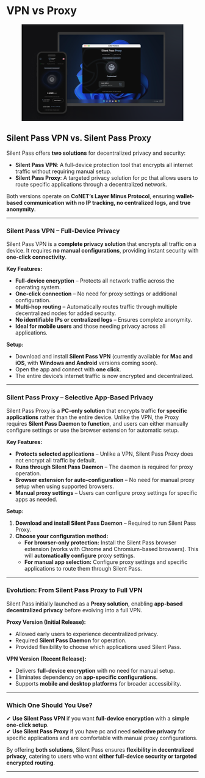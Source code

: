 # VPN vs Proxy

<figure><img src="../.gitbook/assets/Screenshot 2025-02-01 alle 15.52.14.png" alt=""><figcaption></figcaption></figure>

## **Silent Pass VPN vs. Silent Pass Proxy**

Silent Pass offers **two solutions** for decentralized privacy and security:

* **Silent Pass VPN**: A full-device protection tool that encrypts all internet traffic without requiring manual setup.
* **Silent Pass Proxy**: A targeted privacy solution for pc that allows users to route specific applications through a decentralized network.

Both versions operate on **CoNET’s Layer Minus Protocol**, ensuring **wallet-based communication with no IP tracking, no centralized logs, and true anonymity**.

***

### **Silent Pass VPN – Full-Device Privacy**

Silent Pass VPN is a **complete privacy solution** that encrypts all traffic on a device. It requires **no manual configurations**, providing instant security with **one-click connectivity**.

**Key Features:**

* **Full-device encryption** – Protects all network traffic across the operating system.
* **One-click connection** – No need for proxy settings or additional configuration.
* **Multi-hop routing** – Automatically routes traffic through multiple decentralized nodes for added security.
* **No identifiable IPs or centralized logs** – Ensures complete anonymity.
* **Ideal for mobile users** and those needing privacy across all applications.

**Setup:**

* Download and install **Silent Pass VPN** (currently available for **Mac and iOS**, with **Windows and Android** versions coming soon).
* Open the app and connect with **one click**.
* The entire device’s internet traffic is now encrypted and decentralized.

***

### **Silent Pass Proxy – Selective App-Based Privacy**

Silent Pass Proxy is a **PC-only solution** that encrypts traffic **for specific applications** rather than the entire device. Unlike the VPN, the Proxy requires **Silent Pass Daemon to function**, and users can either manually configure settings or use the browser extension for automatic setup.

**Key Features:**

* **Protects selected applications** – Unlike a VPN, Silent Pass Proxy does not encrypt all traffic by default.
* **Runs through Silent Pass Daemon** – The daemon is required for proxy operation.
* **Browser extension for auto-configuration** – No need for manual proxy setup when using supported browsers.
* **Manual proxy settings** – Users can configure proxy settings for specific apps as needed.

**Setup:**

1. **Download and install Silent Pass Daemon** – Required to run Silent Pass Proxy.
2. **Choose your configuration method:**
   * **For browser-only protection:** Install the Silent Pass browser extension (works with Chrome and Chromium-based browsers). This will **automatically configure** proxy settings.
   * **For manual app selection:** Configure proxy settings and specific applications to route them through Silent Pass.

***

### **Evolution: From Silent Pass Proxy to Full VPN**

Silent Pass initially launched as a **Proxy solution**, enabling **app-based decentralized privacy** before evolving into a full VPN.

**Proxy Version (Initial Release):**

* Allowed early users to experience decentralized privacy.
* Required **Silent Pass Daemon** for operation.
* Provided flexibility to choose which applications used Silent Pass.

**VPN Version (Recent Release):**

* Delivers **full-device encryption** with no need for manual setup.
* Eliminates dependency on **app-specific configurations**.
* Supports **mobile and desktop platforms** for broader accessibility.

***

### **Which One Should You Use?**

✔ **Use Silent Pass VPN** if you want **full-device encryption** with a **simple one-click setup**.\
✔ **Use Silent Pass Proxy** if you have pc and need **selective privacy** for specific applications and are comfortable with manual proxy configurations.

By offering **both solutions**, Silent Pass ensures **flexibility in decentralized privacy**, catering to users who want **either full-device security or targeted encrypted routing**.

***
